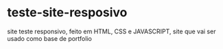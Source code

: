 # teste-site-resposivo
site teste responsivo, feito em HTML, CSS e JAVASCRIPT, site que vai ser usado como base de portfolio 
